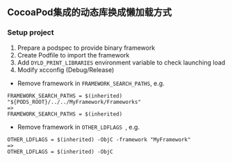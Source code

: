 ## CocoaPod集成的动态库换成懒加载方式

### Setup project

1. Prepare a podspec to provide binary framework
2. Create Podfile to import the framework
3. Add `DYLD_PRINT_LIBRARIES` environment variable to check launching load
4. Modify xcconfig (Debug/Release)

* Remove framework in `FRAMEWORK_SEARCH_PATHS`, e.g. 

```
FRAMEWORK_SEARCH_PATHS = $(inherited) "${PODS_ROOT}/../../MyFramework/Frameworks"
=>
FRAMEWORK_SEARCH_PATHS = $(inherited)
```

* Remove framework in `OTHER_LDFLAGS `, e.g. 

```
OTHER_LDFLAGS = $(inherited) -ObjC -framework "MyFramework"
=>
OTHER_LDFLAGS = $(inherited) -ObjC
```


